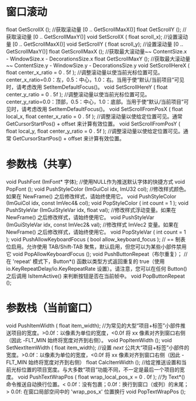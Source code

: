 # 窗口滚动
float GetScrollX ();      //获取滚动量 [0 .. GetScrollMaxX()]
float GetScrollY ();      //获取滚动量 [0 .. GetScrollMaxY()]
void  SetScrollX ( float scroll_x); //设置滚动量 [0 .. GetScrollMaxX()]
void  SetScrollY ( float scroll_y); //设置滚动量 [0 .. GetScrollMaxY()]
float GetScrollMaxX ();   //获取最大滚动量~~ ContentSize.x - WindowSize.x - DecorationsSize.x
float GetScrollMaxY ();   //获取最大滚动量~~ ContentSize.y - WindowSize.y - DecorationsSize.y
void  SetScrollHereX ( float center_x_ratio = 0 . 5f );  //调整滚动量以使当前光标位置可见。center_x_ratio=0.0：左，0.5：中心，1.0：右。当用于使“默认/当前项目”可见时，请考虑改用 SetItemDefaultFocus()。
void  SetScrollHereY ( float center_y_ratio = 0 . 5f );  //调整滚动量以使当前光标位置可见。center_y_ratio=0.0：顶部，0.5：中心，1.0：底部。当用于使“默认/当前项目”可见时，请考虑改用 SetItemDefaultFocus()。
void  SetScrollFromPosX ( float local_x, float center_x_ratio = 0 . 5f );  //调整滚动量以使给定位置可见。通常 GetCursorStartPos() + offset 来计算有效位置。
void  SetScrollFromPosY ( float local_y, float center_y_ratio = 0 . 5f );  //调整滚动量以使给定位置可见。通常 GetCursorStartPos() + offset 来计算有效位置。

# 参数栈（共享）
void  PushFont (ImFont* 字体);     //使用NULL作为推送默认字体的快捷方式
void  PopFont ();
void  PushStyleColor (ImGuiCol idx, ImU32 col);      //修改样式颜色。如果在 NewFrame() 之后修改样式，请始终使用它。
void  PushStyleColor (ImGuiCol idx, const ImVec4& col);
void  PopStyleColor ( int count = 1 );
void  PushStyleVar (ImGuiStyleVar idx, float val);   //修改样式浮动变量。如果在 NewFrame() 之后修改样式，请始终使用它。
void  PushStyleVar (ImGuiStyleVar idx, const ImVec2& val);    //修改样式 ImVec2 变量。如果在 NewFrame() 之后修改样式，请始终使用它。
void  PopStyleVar ( int count = 1 );
void  PushAllowKeyboardFocus ( bool allow_keyboard_focus );     // == 制表位启用。允许使用 TAB/Shift-TAB 聚焦，默认启用，但您可以为某些小部件禁用它
void  PopAllowKeyboardFocus ();
void  PushButtonRepeat（布尔重复）；       //在 'repeat' 模式下，Button*() 函数以类型方式返回重复的 true（使用 io.KeyRepeatDelay/io.KeyRepeatRate 设置）。请注意，您可以在任何 Button() 之后调用 IsItemActive() 来判断按钮是否在当前帧中。
void  PopButtonRepeat ();

# 参数栈（当前窗口）
void  PushItemWidth ( float item_width);     //为常见的大型“项目+标签”小部件推送项目的宽度。>0.0f：以像素为单位的宽度，<0.0f 将 xx 像素对齐到窗口右侧（因此 -FLT_MIN 始终将宽度对齐到右侧）。
void  PopItemWidth ();
void  SetNextItemWidth ( float item_width);  //设置 _next_ 公共大“项目+标签”小部件的宽度。>0.0f：以像素为单位的宽度，<0.0f 将 xx 像素对齐到窗口右侧（因此 -FLT_MIN 始终将宽度对齐到右侧）
float CalcItemWidth ();   //给定推送设置和当前光标位置的项目宽度。与大多数“项目”功能不同，不一定是最后一个项目的宽度。
void  PushTextWrapPos ( float wrap_local_pos_x = 0 . 0f );        //为 Text*() 命令推送自动换行位置。< 0.0f：没有包裹；0.0f：换行到窗口（或列）的末尾；> 0.0f: 在窗口局部空间中的 'wrap_pos_x' 位置换行
void  PopTextWrapPos ();
